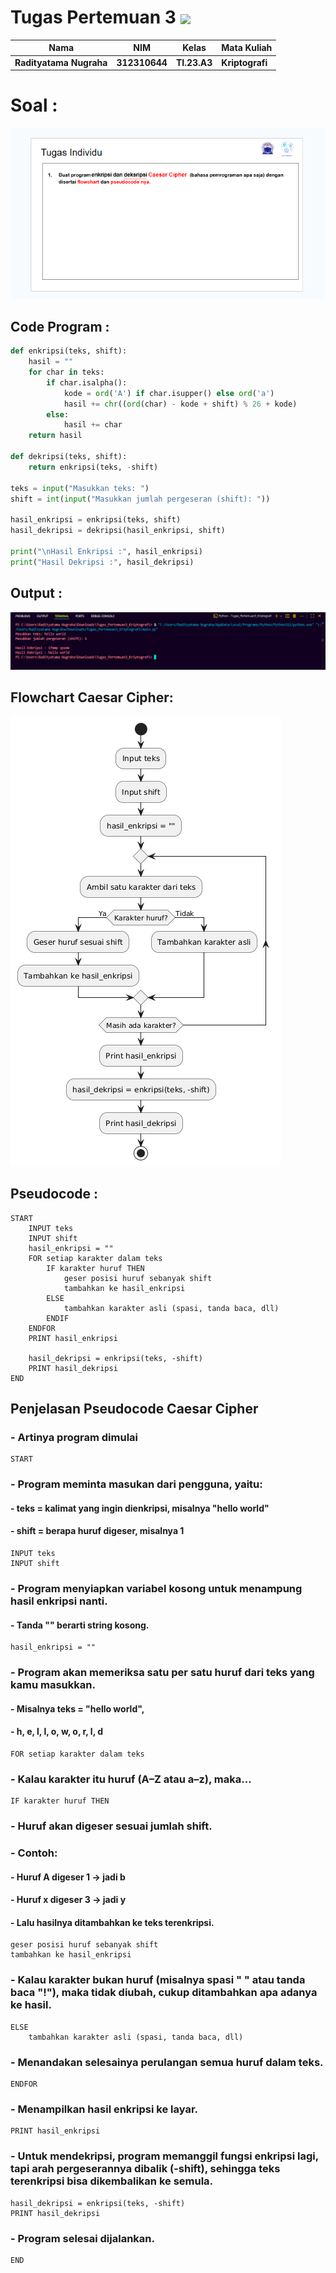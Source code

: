 # Tugas Pertemuan 3 <img src="https://upload.wikimedia.org/wikipedia/commons/c/c3/Python-logo-notext.svg" width="50" align="absmiddle">

|Nama|NIM|Kelas|Mata Kuliah|
|----|---|-----|------|
|**Radityatama Nugraha**|**312310644**|**TI.23.A3**|**Kriptografi**|

# Soal :

![gambar](Tugas_Pertemuan3_Kriptografi/ss1_pertemuan3_kriptografi.png)

## Code Program :

```python
def enkripsi(teks, shift):
    hasil = ""
    for char in teks:
        if char.isalpha():
            kode = ord('A') if char.isupper() else ord('a')
            hasil += chr((ord(char) - kode + shift) % 26 + kode)
        else:
            hasil += char
    return hasil

def dekripsi(teks, shift):
    return enkripsi(teks, -shift)

teks = input("Masukkan teks: ")
shift = int(input("Masukkan jumlah pergeseran (shift): "))

hasil_enkripsi = enkripsi(teks, shift)
hasil_dekripsi = dekripsi(hasil_enkripsi, shift)

print("\nHasil Enkripsi :", hasil_enkripsi)
print("Hasil Dekripsi :", hasil_dekripsi)
```

## Output :

![gambar](Tugas_Pertemuan3_Kriptografi/ss3_pertemuan3_kriptografi.png)

## Flowchart Caesar Cipher:

![gambar](Tugas_Pertemuan3_Kriptografi/ss4_pertemuan3_kriptografi.png)

## Pseudocode :

```
START
    INPUT teks
    INPUT shift
    hasil_enkripsi = ""
    FOR setiap karakter dalam teks
        IF karakter huruf THEN
            geser posisi huruf sebanyak shift
            tambahkan ke hasil_enkripsi
        ELSE
            tambahkan karakter asli (spasi, tanda baca, dll)
        ENDIF
    ENDFOR
    PRINT hasil_enkripsi

    hasil_dekripsi = enkripsi(teks, -shift)
    PRINT hasil_dekripsi
END
```
## Penjelasan Pseudocode Caesar Cipher

### - Artinya program dimulai
```
START
```

### - Program meminta masukan dari pengguna, yaitu:
#### - teks = kalimat yang ingin dienkripsi, misalnya "hello world"
#### - shift = berapa huruf digeser, misalnya 1
```
INPUT teks
INPUT shift
```

### - Program menyiapkan variabel kosong untuk menampung hasil enkripsi nanti.
#### - Tanda "" berarti string kosong.
```
hasil_enkripsi = ""
```

### - Program akan memeriksa satu per satu huruf dari teks yang kamu masukkan.
#### - Misalnya teks = "hello world", 
#### - h, e, l, l, o, w, o, r, l, d
```
FOR setiap karakter dalam teks
```

### - Kalau karakter itu huruf (A–Z atau a–z), maka...
```
IF karakter huruf THEN
```

### - Huruf akan digeser sesuai jumlah shift.
### - Contoh:
#### - Huruf A digeser 1 → jadi b
#### - Huruf x digeser 3 → jadi y
#### - Lalu hasilnya ditambahkan ke teks terenkripsi.
```
geser posisi huruf sebanyak shift
tambahkan ke hasil_enkripsi
```

### - Kalau karakter bukan huruf (misalnya spasi " " atau tanda baca "!"), maka tidak diubah, cukup ditambahkan apa adanya ke hasil.
```
ELSE
    tambahkan karakter asli (spasi, tanda baca, dll)
```

### - Menandakan selesainya perulangan semua huruf dalam teks.
```
ENDFOR
```

### - Menampilkan hasil enkripsi ke layar.
```
PRINT hasil_enkripsi
```

### - Untuk mendekripsi, program memanggil fungsi enkripsi lagi, tapi arah pergeserannya dibalik (-shift), sehingga teks terenkripsi bisa dikembalikan ke semula.
```
hasil_dekripsi = enkripsi(teks, -shift)
PRINT hasil_dekripsi
```

### - Program selesai dijalankan.
```
END
```

